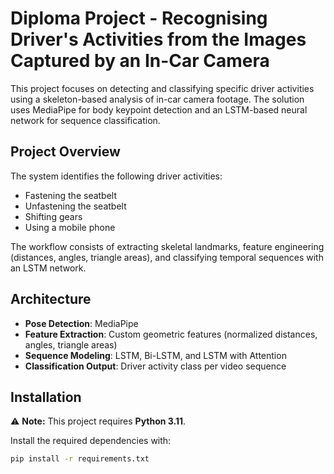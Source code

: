 # Diploma Project - Recognising Driver's Activities from the Images Captured by an In-Car Camera
This project focuses on detecting and classifying specific driver activities using a skeleton-based analysis of in-car camera footage. The solution uses MediaPipe for body keypoint detection and an LSTM-based neural network for sequence classification.


## Project Overview
The system identifies the following driver activities:
- Fastening the seatbelt
- Unfastening the seatbelt
- Shifting gears
- Using a mobile phone

The workflow consists of extracting skeletal landmarks, feature engineering (distances, angles, triangle areas), and classifying temporal sequences with an LSTM network.

## Architecture
- **Pose Detection**: MediaPipe
- **Feature Extraction**: Custom geometric features (normalized distances, angles, triangle areas)
- **Sequence Modeling**: LSTM, Bi-LSTM, and LSTM with Attention
- **Classification Output**: Driver activity class per video sequence

## Installation
⚠️ **Note:** This project requires **Python 3.11**.  
<!-- 
Other versions (e.g., Python 3.12 or newer) might cause compatibility issues with the MediaPipe library.
 -->

Install the required dependencies with:

```bash
pip install -r requirements.txt


